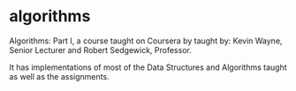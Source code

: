 # algorithms
Algorithms: Part I, a course taught on Coursera by taught by: Kevin Wayne, Senior Lecturer and Robert Sedgewick, Professor.  

It has implementations of most of the Data Structures and Algorithms taught as well as the assignments.


